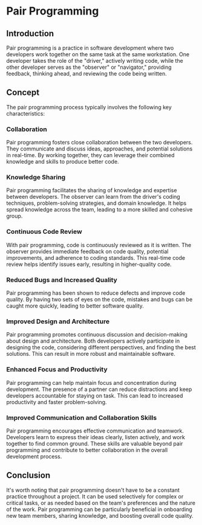 # Pair Programming

## Introduction

Pair programming is a practice in software development where two developers work together on the same task at the same workstation. One developer takes the role of the "driver," actively writing code, while the other developer serves as the "observer" or "navigator," providing feedback, thinking ahead, and reviewing the code being written.

## Concept

The pair programming process typically involves the following key characteristics:

### Collaboration

Pair programming fosters close collaboration between the two developers. They communicate and discuss ideas, approaches, and potential solutions in real-time. By working together, they can leverage their combined knowledge and skills to produce better code.

### Knowledge Sharing

Pair programming facilitates the sharing of knowledge and expertise between developers. The observer can learn from the driver's coding techniques, problem-solving strategies, and domain knowledge. It helps spread knowledge across the team, leading to a more skilled and cohesive group.

### Continuous Code Review

With pair programming, code is continuously reviewed as it is written. The observer provides immediate feedback on code quality, potential improvements, and adherence to coding standards. This real-time code review helps identify issues early, resulting in higher-quality code.

### Reduced Bugs and Increased Quality

Pair programming has been shown to reduce defects and improve code quality. By having two sets of eyes on the code, mistakes and bugs can be caught more quickly, leading to better software quality.

### Improved Design and Architecture

Pair programming promotes continuous discussion and decision-making about design and architecture. Both developers actively participate in designing the code, considering different perspectives, and finding the best solutions. This can result in more robust and maintainable software.

### Enhanced Focus and Productivity

Pair programming can help maintain focus and concentration during development. The presence of a partner can reduce distractions and keep developers accountable for staying on task. This can lead to increased productivity and faster problem-solving.

### Improved Communication and Collaboration Skills

Pair programming encourages effective communication and teamwork. Developers learn to express their ideas clearly, listen actively, and work together to find common ground. These skills are valuable beyond pair programming and contribute to better collaboration in the overall development process.

## Conclusion

It's worth noting that pair programming doesn't have to be a constant practice throughout a project. It can be used selectively for complex or critical tasks, or as needed based on the team's preferences and the nature of the work. Pair programming can be particularly beneficial in onboarding new team members, sharing knowledge, and boosting overall code quality.
